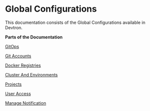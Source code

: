 # Global Configurations

This documentation consists of the Global Configurations available in Devtron.

**Parts of the Documentation**

[GitOps](gitops.md)

[Git Accounts](git-accounts.md)

[Docker Registries](docker-registries.md)

[Cluster And Environments](cluster-and-environments.md)

[Projects](projects.md)

[User Access](user-access.md)

[Manage Notification](manage-notification.md)


